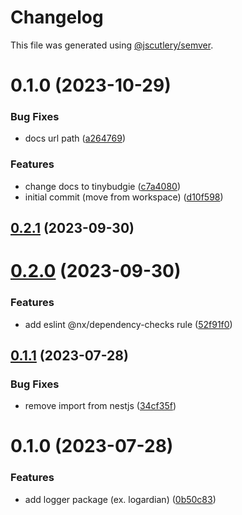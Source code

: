# Changelog

This file was generated using [@jscutlery/semver](https://github.com/jscutlery/semver).

# 0.1.0 (2023-10-29)


### Bug Fixes

* docs url path ([a264769](https://github.com/tinybudgie/packages/commit/a2647693c61669be263fceca90ba13af9addc456))


### Features

* change docs to tinybudgie ([c7a4080](https://github.com/tinybudgie/packages/commit/c7a4080a0d4d57c59356ecb252167bff5fcf211e))
* initial commit (move from workspace) ([d10f598](https://github.com/tinybudgie/packages/commit/d10f598b97ecfa39244ff31ac85f4e174ecdb9ac))



## [0.2.1](https://github.com/temarusanov/workspace/compare/logger-0.2.0...logger-0.2.1) (2023-09-30)



# [0.2.0](https://github.com/temarusanov/workspace/compare/logger-0.1.1...logger-0.2.0) (2023-09-30)


### Features

* add eslint @nx/dependency-checks rule ([52f91f0](https://github.com/temarusanov/workspace/commit/52f91f0649b91467ed08630cbb2516dd8411fe78))



## [0.1.1](https://github.com/temarusanov/nx/compare/logger-0.1.0...logger-0.1.1) (2023-07-28)


### Bug Fixes

* remove import from nestjs ([34cf35f](https://github.com/temarusanov/nx/commit/34cf35ff82e1b7c7e2382877120434371dcaa4ae))



# 0.1.0 (2023-07-28)


### Features

* add logger package (ex. logardian) ([0b50c83](https://github.com/temarusanov/nx/commit/0b50c83a4f211a88bf8232e4a01f2598b32d3593))
